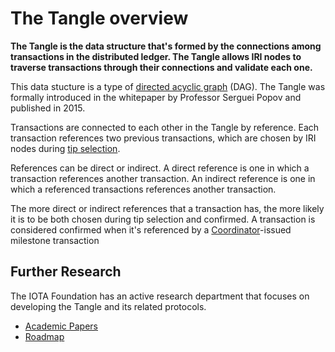 # The Tangle overview

**The Tangle is the data structure that's formed by the connections among transactions in the distributed ledger. The Tangle allows IRI nodes to traverse transactions through their connections and validate each one.**

This data stucture is a type of [directed acyclic graph](https://en.wikipedia.org/wiki/Directed_acyclic_graph) (DAG). The Tangle was formally introduced in the whitepaper by Professor Serguei Popov and published in 2015.

Transactions are connected to each other in the Tangle by reference. Each transaction references two previous transactions, which are chosen by IRI nodes during [tip selection](../concepts/tip-selection.md).

References can be direct or indirect. A direct reference is one in which a transaction references another transaction. An indirect reference is one in which a referenced transactions references another transaction.

The more direct or indirect references that a transaction has, the more likely it is to be both chosen during tip selection and confirmed. A transaction is considered confirmed when it's referenced by a [Coordinator](../concepts/the-coordinator.md)-issued milestone transaction

## Further Research

The IOTA Foundation has an active research department that focuses on developing the Tangle and its related protocols.

* [Academic Papers](https://www.iota.org/research/academic-papers)
* [Roadmap](https://www.iota.org/research/roadmap)
